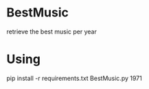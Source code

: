 # BestMusic
retrieve the best music per year

# Using
pip install -r requirements.txt
BestMusic.py 1971
